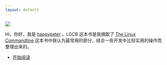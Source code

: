 ```yaml
---
layout: default
---
```


![](http://media.haoduoshipin.com/pic/lgcb/peter.png)

Hi，你好，我是 [happypeter](http://github.com/happypeter) 。LGCB 这本书是我摘取了 [The Linux Commandline](http://billie66.github.io/TLCL/)
这本书中我认为最常用的部分，结合一些开发中比较实用的操作而整理出来的。

- [开始阅读](book)

